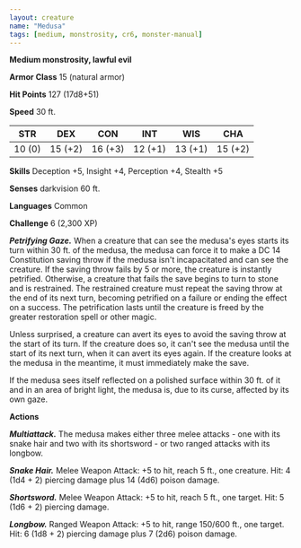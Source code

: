 ```yaml
---
layout: creature
name: "Medusa"
tags: [medium, monstrosity, cr6, monster-manual]
---
```


**Medium monstrosity, lawful evil**

**Armor Class** 15 (natural armor)

**Hit Points** 127 (17d8+51)

**Speed** 30 ft.

|   STR   |   DEX   |   CON   |   INT   |   WIS   |   CHA   |
|:-----:|:-----:|:-----:|:-----:|:-----:|:-----:|
| 10 (0) | 15 (+2) | 16 (+3) | 12 (+1) | 13 (+1) | 15 (+2) |

**Skills** Deception +5, Insight +4, Perception +4, Stealth +5

**Senses** darkvision 60 ft.

**Languages** Common

**Challenge** 6 (2,300 XP)

***Petrifying Gaze.*** When a creature that can see the medusa's eyes starts its turn within 30 ft. of the medusa, the medusa can force it to make a DC 14 Constitution saving throw if the medusa isn't incapacitated and can see the creature. If the saving throw fails by 5 or more, the creature is instantly petrified. Otherwise, a creature that fails the save begins to turn to stone and is restrained. The restrained creature must repeat the saving throw at the end of its next turn, becoming petrified on a failure or ending the effect on a success. The petrification lasts until the creature is freed by the greater restoration spell or other magic.

Unless surprised, a creature can avert its eyes to avoid the saving throw at the start of its turn. If the creature does so, it can't see the medusa until the start of its next turn, when it can avert its eyes again. If the creature looks at the medusa in the meantime, it must immediately make the save.

If the medusa sees itself reflected on a polished surface within 30 ft. of it and in an area of bright light, the medusa is, due to its curse, affected by its own gaze.

**Actions**

***Multiattack.*** The medusa makes either three melee attacks -  one with its snake hair and two with its shortsword - or two ranged attacks with its longbow.

***Snake Hair.*** Melee Weapon Attack: +5 to hit, reach 5 ft., one creature. Hit: 4 (1d4 + 2) piercing damage plus 14 (4d6) poison damage.

***Shortsword.*** Melee Weapon Attack: +5 to hit, reach 5 ft., one target. Hit: 5 (1d6 + 2) piercing damage.

***Longbow.*** Ranged Weapon Attack: +5 to hit, range 150/600 ft., one target. Hit: 6 (1d8 + 2) piercing damage plus 7 (2d6) poison damage.

